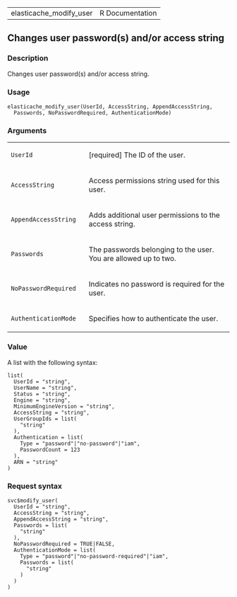 <table style="width: 100%;">
<tbody>
<tr class="odd">
<td>elasticache_modify_user</td>
<td style="text-align: right;">R Documentation</td>
</tr>
</tbody>
</table>

## Changes user password(s) and/or access string

### Description

Changes user password(s) and/or access string.

### Usage

    elasticache_modify_user(UserId, AccessString, AppendAccessString,
      Passwords, NoPasswordRequired, AuthenticationMode)

### Arguments

<table>
<colgroup>
<col style="width: 35%" />
<col style="width: 65%" />
</colgroup>
<tbody>
<tr class="odd">
<td><code id="elasticache_modify_user_:_UserId">UserId</code></td>
<td><p>[required] The ID of the user.</p></td>
</tr>
<tr class="even">
<td><code
id="elasticache_modify_user_:_AccessString">AccessString</code></td>
<td><p>Access permissions string used for this user.</p></td>
</tr>
<tr class="odd">
<td><code
id="elasticache_modify_user_:_AppendAccessString">AppendAccessString</code></td>
<td><p>Adds additional user permissions to the access string.</p></td>
</tr>
<tr class="even">
<td><code id="elasticache_modify_user_:_Passwords">Passwords</code></td>
<td><p>The passwords belonging to the user. You are allowed up to
two.</p></td>
</tr>
<tr class="odd">
<td><code
id="elasticache_modify_user_:_NoPasswordRequired">NoPasswordRequired</code></td>
<td><p>Indicates no password is required for the user.</p></td>
</tr>
<tr class="even">
<td><code
id="elasticache_modify_user_:_AuthenticationMode">AuthenticationMode</code></td>
<td><p>Specifies how to authenticate the user.</p></td>
</tr>
</tbody>
</table>

### Value

A list with the following syntax:

    list(
      UserId = "string",
      UserName = "string",
      Status = "string",
      Engine = "string",
      MinimumEngineVersion = "string",
      AccessString = "string",
      UserGroupIds = list(
        "string"
      ),
      Authentication = list(
        Type = "password"|"no-password"|"iam",
        PasswordCount = 123
      ),
      ARN = "string"
    )

### Request syntax

    svc$modify_user(
      UserId = "string",
      AccessString = "string",
      AppendAccessString = "string",
      Passwords = list(
        "string"
      ),
      NoPasswordRequired = TRUE|FALSE,
      AuthenticationMode = list(
        Type = "password"|"no-password-required"|"iam",
        Passwords = list(
          "string"
        )
      )
    )

